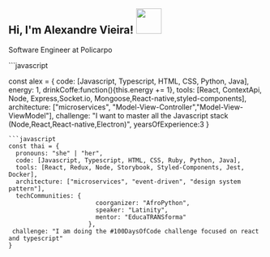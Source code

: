 <h2> Hi, I'm Alexandre Vieira! <img src="https://media.giphy.com/media/14u2xf1flRHgacyWu6/giphy.gif" width="50"></h2>

<p>Software Engineer at <a>Policarpo</a></p>
</em></p>
```javascript

   const alex = {
      code: [Javascript, Typescript, HTML, CSS, Python, Java],
      energy: 1,
      drinkCoffe:function(){this.energy += 1},
      tools: [React, ContextApi, Node, Express,Socket.io, Mongoose,React-native,styled-components],
      architecture: ["microservices", "Model-View-Controller","Model-View-ViewModel"],
      challenge: "I want to master all the Javascript stack (Node,React,React-native,Electron)",
      yearsOfExperience:3
    }
```
```javascript
const thai = {
  pronouns: "she" | "her",
  code: [Javascript, Typescript, HTML, CSS, Ruby, Python, Java],
  tools: [React, Redux, Node, Storybook, Styled-Components, Jest, Docker],
  architecture: ["microservices", "event-driven", "design system pattern"],
  techCommunities: {
                        coorganizer: "AfroPython",
                        speaker: "Latinity",
                        mentor: "EducaTRANSforma"
                      },
 challenge: "I am doing the #100DaysOfCode challenge focused on react and typescript"
}
```

